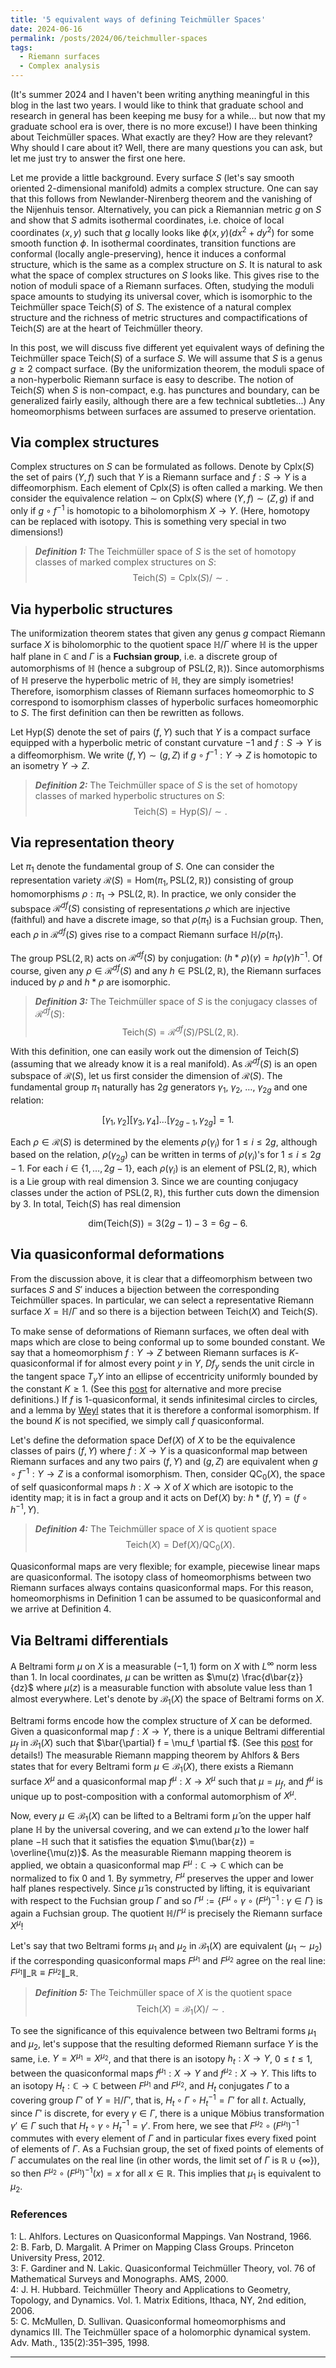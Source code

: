 ```yaml
---
title: '5 equivalent ways of defining Teichmüller Spaces'
date: 2024-06-16
permalink: /posts/2024/06/teichmuller-spaces
tags:
  - Riemann surfaces
  - Complex analysis
---
```


(It's summer 2024 and I haven't been writing anything meaningful in this blog in the last two years. I would like to think that graduate school and research in general has been keeping me busy for a while... but now that my graduate school era is over, there is no more excuse!) I have been thinking about Teichmüller spaces. What exactly are they? How are they relevant? Why should I care about it? Well, there are many questions you can ask, but let me just try to answer the first one here.

Let me provide a little background. Every surface $S$ (let's say smooth oriented $2$-dimensional manifold) admits a complex structure. One can say that this follows from Newlander-Nirenberg theorem and the vanishing of the Nijenhuis tensor. Alternatively, you can pick a Riemannian metric $g$ on $S$ and show that $S$ admits isothermal coordinates, i.e. choice of local coordinates $(x,y)$ such that $g$ locally looks like $\phi(x,y) (dx^2+dy^2)$ for some smooth function $\phi$. In isothermal coordinates, transition functions are conformal (locally angle-preserving), hence it induces a conformal structure, which is the same as a complex structure on $S$. It is natural to ask what the space of complex structures on $S$ looks like. This gives rise to the notion of moduli space of a Riemann surfaces. Often, studying the moduli space amounts to studying its universal cover, which is isomorphic to the Teichmüller space $\text{Teich}(S)$ of $S$. The existence of a natural complex structure and the richness of metric structures and compactifications of $\text{Teich}(S)$ are at the heart of Teichmüller theory.

In this post, we will discuss five different yet equivalent ways of defining the Teichmüller space $\text{Teich}(S)$ of a surface $S$. We will assume that $S$ is a genus $g \geq 2$ compact surface. (By the uniformization theorem, the moduli space of a non-hyperbolic Riemann surface is easy to describe. The notion of $\text{Teich}(S)$ when $S$ is non-compact, e.g. has punctures and boundary, can be generalized fairly easily, although there are a few technical subtleties...) Any homeomorphisms between surfaces are assumed to preserve orientation.

## Via complex structures

Complex structures on $S$ can be formulated as follows. Denote by $\text{Cplx}(S)$ the set of pairs $(Y,f)$ such that $Y$ is a Riemann surface and $f:S \to Y$ is a diffeomorphism.  Each element of $\text{Cplx}(S)$ is often called a marking. We then consider the equivalence relation $\sim$ on $\text{Cplx}(S)$ where $(Y,f) \sim (Z,g)$ if and only if $g \circ f^{-1}$ is homotopic to a biholomorphism $X \to Y$. (Here, homotopy can be replaced with isotopy. This is something very special in two dimensions!)

> **_Definition 1:_** The Teichmüller space of $S$ is the set of homotopy classes of marked complex structures on $S$:
$$
\text{Teich}(S) = \text{Cplx}(S)/\sim.
$$

## Via hyperbolic structures

The uniformization theorem states that given any genus $g$ compact Riemann surface $X$ is biholomorphic to the quotient space $\mathbb{H}/\Gamma$ where $\mathbb{H}$ is the upper half plane in $\mathbb{C}$ and $\Gamma$ is a **Fuchsian group**, i.e. a discrete group of automorphisms of $\mathbb{H}$ (hence a subgroup of $\text{PSL}(2,\mathbb{R})$). Since automorphisms of $\mathbb{H}$ preserve the hyperbolic metric of $\mathbb{H}$, they are simply isometries! Therefore, isomorphism classes of Riemann surfaces homeomorphic to $S$ correspond to isomorphism classes of hyperbolic surfaces homeomorphic to $S$. The first definition can then be rewritten as follows.

Let $\text{Hyp}(S)$ denote the set of pairs $(f,Y)$ such that $Y$ is a compact surface equipped with a hyperbolic metric of constant curvature $-1$ and $f:S \to Y$ is a diffeomorphism. We write $(f,Y) \sim (g,Z)$ if $g \circ f^{-1}:Y \to Z$ is homotopic to an isometry $Y \to Z$.

> **_Definition 2:_** The Teichmüller space of $S$ is the set of homotopy classes of marked hyperbolic structures on $S$:
$$
\text{Teich}(S) = \text{Hyp}(S)/\sim.
$$

## Via representation theory

Let $\pi_1$ denote the fundamental group of $S$. One can consider the representation variety $\mathcal{R}(S) = \text{Hom}(\pi_1, \text{PSL}(2,\mathbb{R}))$ consisting of group homomorphisms $\rho : \pi_1 \to \text{PSL}(2,\mathbb{R})$. In practice, we only consider the subspace $\mathcal{R}^{df}(S)$ consisting of representations $\rho$ which are injective (faithful) and have a discrete image, so that $\rho(\pi_1)$ is a Fuchsian group. Then, each $\rho$ in $\mathcal{R}^{df}(S)$ gives rise to a compact Riemann surface $\mathbb{H}/\rho(\pi_1)$.

The group $\text{PSL}(2,\mathbb{R})$ acts on $\mathcal{R}^{df}(S)$ by conjugation: $(h * \rho)(\gamma) = h \rho(\gamma) h^{-1}$. Of course, given any $\rho \in \mathcal{R}^{df}(S)$ and any $h \in \text{PSL}(2,\mathbb{R})$, the Riemann surfaces induced by $\rho$ and $h*\rho$ are isomorphic.

> **_Definition 3:_** The Teichmüller space of $S$ is the conjugacy classes of $\mathcal{R}^{df}(S)$:
$$
\text{Teich}(S) = \mathcal{R}^{df}(S)/\text{PSL}(2,\mathbb{R}).
$$

With this definition, one can easily work out the dimension of $\text{Teich}(S)$ (assuming that we already know it is a real manifold). As $\mathcal{R}^{df}(S)$ is an open subspace of $\mathcal{R}(S)$, let us first consider the dimension of $\mathcal{R}(S)$. The fundamental group $\pi_1$ naturally has $2g$ generators $\gamma_1$, $\gamma_2$, $\ldots$, $\gamma_{2g}$ and one relation:

$$
[\gamma_1, \gamma_2] [\gamma_3, \gamma_4] \ldots [\gamma_{2g-1}, \gamma_{2g}] = 1.
$$

Each $\rho \in \mathcal{R}(S)$ is determined by the elements $\rho(\gamma_i)$ for $1\leq i \leq 2g$, although based on the relation, $\rho(\gamma_{2g})$ can be written in terms of $\rho(\gamma_i)$'s for $1\leq i \leq 2g-1$. For each $i \in \{1,\ldots,2g-1\}$, each $\rho(\gamma_i)$ is an element of $\text{PSL}(2,\mathbb{R})$, which is a Lie group with real dimension $3$. Since we are counting conjugacy classes under the action of $\text{PSL}(2,\mathbb{R})$, this further cuts down the dimension by $3$. In total, $\text{Teich}(S)$ has real dimension

$$
\text{dim}(\text{Teich}(S)) = 3 (2g-1) - 3 = 6g - 6.
$$

## Via quasiconformal deformations

From the discussion above, it is clear that a diffeomorphism between two surfaces $S$ and $S'$ induces a bijection between the corresponding Teichmüller spaces. In particular, we can select a representative Riemann surface $X = \mathbb{H}/\Gamma$ and so there is a bijection between $\text{Teich}(X)$ and $\text{Teich}(S)$.

To make sense of deformations of Riemann surfaces, we often deal with maps which are close to being conformal up to some bounded constant. We say that a homeomorphism $f: Y \to Z$ between Riemann surfaces is $K$-quasiconformal if for almost every point $y$ in $Y$, $Df_y$ sends the unit circle in the tangent space $T_{y} Y$ into an ellipse of eccentricity uniformly bounded by the constant $K\geq 1$. (See this [post](/post/2020/08/quasiconformal) for alternative and more precise definitions.) If $f$ is $1$-quasiconformal, it sends infinitesimal circles to circles, and a lemma by [Weyl](/posts/2020/09/extremal-length) states that it is therefore a conformal isomorphism. If the bound $K$ is not specified, we simply call $f$ quasiconformal.

Let's define the deformation space $\text{Def}(X)$ of $X$ to be the equivalence classes of pairs $(f,Y)$ where $f: X \to Y$ is a quasiconformal map between Riemann surfaces and any two pairs $(f,Y)$ and $(g,Z)$ are equivalent when $g\circ f^{-1} : Y \to Z$ is a conformal isomorphism. Then, consider $\text{QC}_0(X)$, the space of self quasiconformal maps $h: X \to X$ of $X$ which are isotopic to the identity map; it is in fact a group and it acts on $\text{Def}(X)$ by: $h * (f,Y) = (f \circ h^{-1}, Y)$.

> **_Definition 4:_** The Teichmüller space of $X$ is quotient space
$$
\text{Teich}(X) = \text{Def}(X)/\text{QC}_0(X).
$$

Quasiconformal maps are very flexible; for example, piecewise linear maps are quasiconformal. The isotopy class of homeomorphisms between two Riemann surfaces always contains quasiconformal maps. For this reason, homeomorphisms in Definition 1 can be assumed to be quasiconformal and we arrive at Definition 4.

## Via Beltrami differentials

A Beltrami form $\mu$ on $X$ is a measurable $(-1,1)$ form on $X$ with $L^\infty$ norm less than $1$. In local coordinates, $\mu$ can be written as $\mu(z) \frac{d\bar{z}}{dz}$ where $\mu(z)$ is a measurable function with absolute value less than $1$ almost everywhere. Let's denote by $\mathcal{B}_1(X)$ the space of Beltrami forms on $X$.

Beltrami forms encode how the complex structure of $X$ can be deformed. Given a quasiconformal map $f: X \to Y$, there is a unique Beltrami differential $\mu_f$ in $\mathcal{B}_1(X)$ such that $\bar{\partial} f = \mu_f \partial f$. (See this [post](/posts/2020/11/mrmt) for details!) The measurable Riemann mapping theorem by Ahlfors & Bers states that for every Beltrami form $\mu \in \mathcal{B}_1(X)$, there exists a Riemann surface $X^\mu$ and a quasiconformal map $f^{\mu}: X \to X^\mu$ such that $\mu = \mu_f$, and $f^\mu$ is unique up to post-composition with a conformal automorphism of $X^\mu$.

Now, every $\mu \in \mathcal{B}_1(X)$ can be lifted to a Beltrami form $\hat{\mu}$ on the upper half plane $\mathbb{H}$ by the universal covering, and we can extend $\hat{\mu}$ to the lower half plane $-\mathbb{H}$ such that it satisfies the equation $\mu(\bar{z}) = \overline{\mu(z)}$. As the measurable Riemann mapping theorem is applied, we obtain a quasiconformal map $F^{\mu}: \mathbb{C} \to \mathbb{C}$ which can be normalized to fix $0$ and $1$. By symmetry, $F^{\mu}$ preserves the upper and lower half planes respectively. Since $\hat{\mu}$ is constructed by lifting, it is equivariant with respect to the Fuchsian group $\Gamma$ and so $\Gamma^{\mu} := \{ F^\mu \circ \gamma \circ (F^\mu)^{-1} \: : \: \gamma \in \Gamma\}$ is again a Fuchsian group. The quotient $\mathbb{H}/\Gamma^{\mu}$ is precisely the Riemann surface $X^{\mu}$!

Let's say that two Beltrami forms $\mu_1$ and $\mu_2$ in $\mathcal{B}_1(X)$ are equivalent ($\mu_1 \sim \mu_2$) if the corresponding quasiconformal maps $F^{\mu_1}$ and $F^{\mu_2}$ agree on the real line: $F^{\mu_1}\|\_{\mathbb{R}} \equiv F^{\mu_2}\|\_{\mathbb{R}}$.

> **_Definition 5:_** The Teichmüller space of $X$ is the quotient space
$$
\text{Teich}(X) = \mathcal{B}_1(X)/\sim.
$$

To see the significance of this equivalence between two Beltrami forms $\mu_1$ and $\mu_2$, let's suppose that the resulting deformed Riemann surface $Y$ is the same, i.e. $Y = X^{\mu_1} = X^{\mu_2}$, and that there is an isotopy $h_t: X\to Y$, $0\leq t \leq 1$, between the quasiconformal maps $f^{\mu_1}: X \to Y$ and $f^{\mu_2}: X \to Y$. This lifts to an isotopy $H_t : \mathbb{C} \to \mathbb{C}$ between $F^{\mu_1}$ and $F^{\mu_2}$, and $H_t$ conjugates $\Gamma$ to a covering group $\Gamma'$ of $Y=\mathbb{H}/\Gamma'$, that is, $H_t \circ \Gamma \circ H_t^{-1} = \Gamma'$ for all $t$. Actually, since $\Gamma'$ is discrete, for every $\gamma \in \Gamma$, there is a unique Möbius transformation $\gamma' \in \Gamma$ such that $H_t \circ \gamma \circ H_t^{-1} = \gamma'$. From here, we see that $F^{\mu_2} \circ (F^{\mu_1})^{-1}$ commutes with every element of $\Gamma$ and in particular fixes every fixed point of elements of $\Gamma$. As a Fuchsian group, the set of fixed points of elements of $\Gamma$ accumulates on the real line (in other words, the limit set of $\Gamma$ is $\mathbb{R} \cup \{\infty\}$), so then $F^{\mu_2} \circ (F^{\mu_1})^{-1}(x) = x$ for all $x \in \mathbb{R}$. This implies that $\mu_1$ is equivalent to $\mu_2$.

### References
<a name="fn1">1</a>: L. Ahlfors. Lectures on Quasiconformal Mappings. Van Nostrand, 1966.   
<a name="fn2">2</a>: B. Farb, D. Margalit. A Primer on Mapping Class Groups. Princeton University Press, 2012.   
<a name="fn2">3</a>: F. Gardiner and N. Lakic. Quasiconformal Teichmüller Theory, vol. 76 of Mathematical Surveys and Monographs. AMS, 2000.   
<a name="fn2">4</a>: J. H. Hubbard. Teichmüller Theory and Applications to Geometry, Topology, and Dynamics. Vol. 1. Matrix Editions, Ithaca, NY, 2nd edition, 2006.  
<a name="fn3">5</a>: C. McMullen, D. Sullivan. Quasiconformal homeomorphisms and dynamics III. The Teichmüller space of a holomorphic dynamical system. Adv. Math., 135(2):351–395, 1998.   

------
